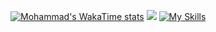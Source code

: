 [![Mohammad's WakaTime stats](https://github-readme-stats.vercel.app/api/wakatime?username=mohammad_r97)](https://github.com/mohammadr1997)
<img src="https://user-images.githubusercontent.com/113350806/236842414-18101a37-92f5-4de7-a46d-eeaca6e16cbd.gif"/>
[![My Skills](https://skillicons.dev/icons?i=html,css,js,ts,sass,bootstrap,tailwind,materialui,react,nextjs,threejs,nodejs,nestjs,express,mongodb,mysql,postgres,kafka,rabbitmq,linux,git,github,gitlab,jenkins,docker,kubernetes,aws,prometheus,terraform,graphql,jest,postman,bash,vscode)](https://skillicons.dev)
